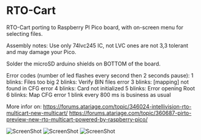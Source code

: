 # RTO-Cart
RTO-Cart porting to Raspberry PI Pico board, with on-screen menu for selecting files.

Assembly notes:
Use only 74lvc245 IC, not LVC ones are not 3,3 tolerant and may damage your Pico.

Solder the microSD arduino shields on BOTTOM of the board.


Error codes (number of led flashes every second then 2 seconds pause):
1 blinks: Files too big
2 blinks: Verify BIN files error
3 blinks: [mapping] not found in CFG error
4 blinks: Card not initialized
5 blinks: Error opening Root
6 blinks: Map CFG error
1 blink every 800 ms is business as usual


More infor on:
https://forums.atariage.com/topic/346024-intellivision-rto-multicart-new-multicart/
https://forums.atariage.com/topic/360687-pirto-preview-new-rto-multicart-powered-by-raspberry-pico/


![ScreenShot](https://raw.githubusercontent.com/aotta/PiRTO/main/PiRTO1.jpg)
![ScreenShot](https://raw.githubusercontent.com/aotta/PiRTO/main/PiRTO2.jpg)
![ScreenShot](https://raw.githubusercontent.com/aotta/PiRTO/main/PiRTO3.jpg)

